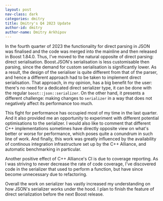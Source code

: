 ```yaml
---
layout: post
nav-class: dark
categories: dmitry
title: Dmitry's Q4 2023 Update
author-id: dmitry
author-name: Dmitry Arkhipov
---
```


In the fourth quarter of 2023 the functionality for direct parsing in JSON was
finalised and the code was merged into the mainline and then released in
Boost 1.84.0. Thus, I've moved to the natural opposite of direct parsing:
direct serialisation. Boost.JSON's serialisation is less customisable then
parsing, since the demand for custom serialisation is significantly lower. As
a result, the design of the serialiser is quite different from that of the
parser, and hence a different approach had to be taken to implement direct
serialisation. That approach, in my opinion, has a big benefit for the user:
there's no need for a dedicated direct serializer type, it can be done with
the regular `boost::json::serializer`. On the other hand, it presents a
different challenge: making changes to `serializer` in a way that does not
negatively affect its performance too much.

This fight for performance has occupied most of my time in the last quarter.
And it also provided me an opportunity to experiment with different potential
optimisations to the serializer. I would also like to comment that different
C++ implementations sometimes have directly opposite view on what's better or
worse for performance, which poses quite a conundrum in such line of work. And
finally, this work was greatly influenced by the availability of continous
integration infrastructure set up by the C++ Alliance, and automatic
benchmarking in particular.

Another positive effect of C++ Alliance's CI is due to coverage reporting.
As I was striving to never decrease the rate of code coverage, I've discovered
code in the serializer that used to perform a function, but have since become
unnecessary due to refactoring.

Overall the work on serializer has vastly increased my understanding on how
JSON's serializer works under the hood. I plan to finish the feature of direct
serialization before the next Boost release.
